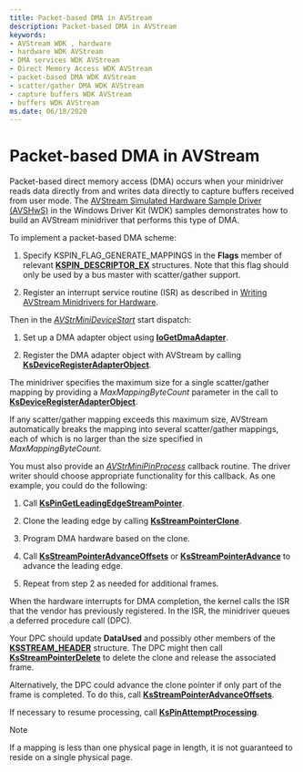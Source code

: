 ```yaml
---
title: Packet-based DMA in AVStream
description: Packet-based DMA in AVStream
keywords:
- AVStream WDK , hardware
- hardware WDK AVStream
- DMA services WDK AVStream
- Direct Memory Access WDK AVStream
- packet-based DMA WDK AVStream
- scatter/gather DMA WDK AVStream
- capture buffers WDK AVStream
- buffers WDK AVStream
ms.date: 06/18/2020
---
```


# Packet-based DMA in AVStream

Packet-based direct memory access (DMA) occurs when your minidriver reads data directly from and writes data directly to capture buffers received from user mode. The [AVStream Simulated Hardware Sample Driver (AVSHwS)](/samples/microsoft/windows-driver-samples/avstream-simulated-hardware-sample-driver-avshws/) in the Windows Driver Kit (WDK) samples demonstrates how to build an AVStream minidriver that performs this type of DMA.

To implement a packet-based DMA scheme:

1. Specify KSPIN\_FLAG\_GENERATE\_MAPPINGS in the **Flags** member of relevant [**KSPIN\_DESCRIPTOR\_EX**](/windows-hardware/drivers/ddi/ks/ns-ks-_kspin_descriptor_ex) structures. Note that this flag should only be used by a bus master with scatter/gather support.

1. Register an interrupt service routine (ISR) as described in [Writing AVStream Minidrivers for Hardware](writing-avstream-minidrivers-for-hardware.md).

Then in the [*AVStrMiniDeviceStart*](/windows-hardware/drivers/ddi/ks/nc-ks-pfnksdevicepnpstart) start dispatch:

1. Set up a DMA adapter object using [**IoGetDmaAdapter**](/windows-hardware/drivers/ddi/wdm/nf-wdm-iogetdmaadapter).

1. Register the DMA adapter object with AVStream by calling [**KsDeviceRegisterAdapterObject**](/windows-hardware/drivers/ddi/ks/nf-ks-ksdeviceregisteradapterobject).

The minidriver specifies the maximum size for a single scatter/gather mapping by providing a *MaxMappingByteCount* parameter in the call to [**KsDeviceRegisterAdapterObject**](/windows-hardware/drivers/ddi/ks/nf-ks-ksdeviceregisteradapterobject).

If any scatter/gather mapping exceeds this maximum size, AVStream automatically breaks the mapping into several scatter/gather mappings, each of which is no larger than the size specified in *MaxMappingByteCount*.

You must also provide an [*AVStrMiniPinProcess*](/windows-hardware/drivers/ddi/ks/nc-ks-pfnkspin) callback routine. The driver writer should choose appropriate functionality for this callback. As one example, you could do the following:

1. Call [**KsPinGetLeadingEdgeStreamPointer**](/windows-hardware/drivers/ddi/ks/nf-ks-kspingetleadingedgestreampointer).

1. Clone the leading edge by calling [**KsStreamPointerClone**](/windows-hardware/drivers/ddi/ks/nf-ks-ksstreampointerclone).

1. Program DMA hardware based on the clone.

1. Call [**KsStreamPointerAdvanceOffsets**](/windows-hardware/drivers/ddi/ks/nf-ks-ksstreampointeradvanceoffsets) or [**KsStreamPointerAdvance**](/windows-hardware/drivers/ddi/ks/nf-ks-ksstreampointeradvance) to advance the leading edge.

1. Repeat from step 2 as needed for additional frames.

When the hardware interrupts for DMA completion, the kernel calls the ISR that the vendor has previously registered. In the ISR, the minidriver queues a deferred procedure call (DPC).

Your DPC should update **DataUsed** and possibly other members of the [**KSSTREAM\_HEADER**](/windows-hardware/drivers/ddi/ks/ns-ks-ksstream_header) structure. The DPC might then call [**KsStreamPointerDelete**](/windows-hardware/drivers/ddi/ks/nf-ks-ksstreampointerdelete) to delete the clone and release the associated frame.

Alternatively, the DPC could advance the clone pointer if only part of the frame is completed. To do this, call [**KsStreamPointerAdvanceOffsets**](/windows-hardware/drivers/ddi/ks/nf-ks-ksstreampointeradvanceoffsets).

If necessary to resume processing, call [**KsPinAttemptProcessing**](/windows-hardware/drivers/ddi/ks/nf-ks-kspinattemptprocessing).

> [!NOTE]
> If a mapping is less than one physical page in length, it is not guaranteed to reside on a single physical page.
